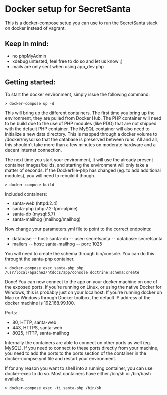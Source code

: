 Docker setup for SecretSanta
============================
This is a docker-compose setup you can use to run the SecretSanta stack on docker instead of vagrant.

Keep in mind:
-------------
- no phpMyAdmin
- xdebug untested, feel free to do so and let us know ;)
- mails are only sent when using app_dev.php 

Getting started:
----------------
To start the docker environment, simply issue the following command.

```
> docker-compose up -d
```

This will bring up the different containers. The first time you bring up the environment, they are pulled from Docker Hub. The PHP container will need to be build due to the use of PHP modules (like PDO) that are not shipped with the default PHP container.
The MySQL container will also need to initialize a new data directory. This is mapped through a docker volume to <project-root>/docker/mysql so that the database is preserved between runs. All and all, this shouldn't take more than a few minutes on moderate hardware and a decent internet connection.

The next time you start your environment, it will use the already present container images/builds, and starting the environment will only take a matter of seconds. If the Dockerfile-php has changed (eg. to add additional modules), you will need to rebuild it though.

```
> docker-compose build
```

Included containers:
- santa-web (httpd:2.4)
- santa-php (php:7.2-fpm-alpine)
- santa-db (mysql:5.7)
- santa-mailhog (mailhog/mailhog)

Now change your parameters.yml file to point to the correct endpoints:
- database
-- host: santa-db
-- user: secretsanta
-- database: secretsanta
- mailers
-- host: santa-mailhog
-- port: 1025

You will need to create the schema through bin/console. You can do this throught the santa-php container. 

```
> docker-compose exec santa-php php /usr/local/apache2/htdocs/app/console doctrine:schema:create
```

Done! You can now connect to the app on your docker machine on one of the exposed ports. If you're running on Linux, or using the native Docker for Windows, this is probably just on your localhost. If you're running docker on Mac or Windows through Docker toolbox, the default IP address of the docker machine is 192.168.99.100.

Ports:
- 80, HTTP, santa-web
- 443, HTTPS, santa-web
- 8025, HTTP, santa-mailhog

Internally the containers are able to connect on other ports as well (eg. MySQL). If you need to connect to these ports directly from your machine, you need to add the ports to the ports section of the container in the docker-compse.yml file and restart your environment.

If for any reason you want to shell into a running container, you can use docker-exec to do so. Most containers have either /bin/sh or /bin/bash available.

```
> docker-compose exec -ti santa-php /bin/sh
```
